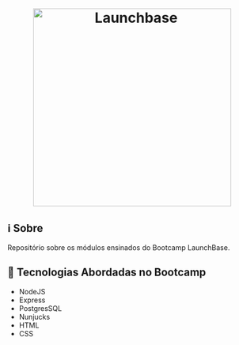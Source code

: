 <h1 align="center">
    <img alt="Launchbase" src="https://storage.googleapis.com/golden-wind/bootcamp-launchbase/logo.png" width="400px" />
</h1>

## :information_source: Sobre

Repositório sobre os módulos ensinados do Bootcamp LaunchBase.


## :rocket: Tecnologias Abordadas no Bootcamp

- NodeJS
- Express
- PostgresSQL
- Nunjucks
- HTML
- CSS